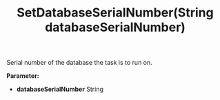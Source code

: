 ﻿---
uid: crmscript_ref_NSBatchTaskInfo_SetDatabaseSerialNumber
title: SetDatabaseSerialNumber(String databaseSerialNumber)
intellisense: NSBatchTaskInfo.SetDatabaseSerialNumber
keywords: NSBatchTaskInfo, GetDatabaseSerialNumber
so.topic: reference
---

Serial number of the database the task is to run on.

**Parameter:** 
 - **databaseSerialNumber** String

